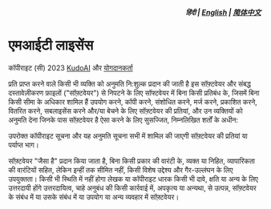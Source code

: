 <div align="right">
<h5>हिंदी | <a href="../../LICENSE.md">English</a> | <a href="../zh-cn/LICENSE.md">简体中文</a></h5>
</div>

# एमआईटी लाइसेंस

कॉपीराइट (सी) 2023 [KudoAI](https://github.com/kudoai) और [योगदानकर्ता](../..#contributors)

प्रति प्राप्त करने वाले किसी भी व्यक्ति को अनुमति नि:शुल्क प्रदान की जाती है
इस सॉफ़्टवेयर और संबद्ध दस्तावेज़ीकरण फ़ाइलों ("सॉफ़्टवेयर") से निपटने के लिए
सॉफ्टवेयर में बिना किसी प्रतिबंध के, जिसमें बिना किसी सीमा के अधिकार शामिल हैं
उपयोग करने, कॉपी करने, संशोधित करने, मर्ज करने, प्रकाशित करने, वितरित करने, सबलाइसेंस करने और/या बेचने के लिए
सॉफ़्टवेयर की प्रतियां, और उन व्यक्तियों को अनुमति देना जिनके पास सॉफ़्टवेयर है
ऐसा करने के लिए सुसज्जित, निम्नलिखित शर्तों के अधीन:

उपरोक्त कॉपीराइट सूचना और यह अनुमति सूचना सभी में शामिल की जाएगी
सॉफ़्टवेयर की प्रतियां या पर्याप्त भाग।

सॉफ़्टवेयर "जैसा है" प्रदान किया जाता है, बिना किसी प्रकार की वारंटी के, व्यक्त या
निहित, व्यापारिकता की वारंटियों सहित, लेकिन इन्हीं तक सीमित नहीं,
किसी विशेष उद्देश्य और गैर-उल्लंघन के लिए उपयुक्तता। किसी भी स्थिति में नहीं होगा
लेखक या कॉपीराइट धारक किसी भी दावे, क्षति या अन्य के लिए उत्तरदायी होंगे
उत्तरदायित्व, चाहे अनुबंध की किसी कार्रवाई में, अपकृत्य या अन्यथा, से उत्पन्न,
सॉफ़्टवेयर के संबंध में या उसके संबंध में या उपयोग या अन्य व्यवहार में
सॉफ़्टवेयर।
